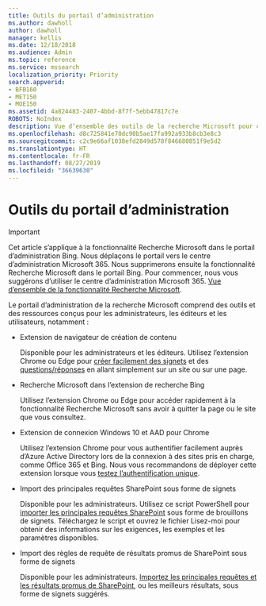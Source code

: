 ```yaml
---
title: Outils du portail d’administration
ms.author: dawholl
author: dawholl
manager: kellis
ms.date: 12/18/2018
ms.audience: Admin
ms.topic: reference
ms.service: mssearch
localization_priority: Priority
search.appverid:
- BFB160
- MET150
- MOE150
ms.assetid: 4a824483-2407-4bbd-8f7f-5ebb47817c7e
ROBOTS: NoIndex
description: Vue d’ensemble des outils de la recherche Microsoft pour créer et importer des résultats, vous connecter automatiquement et lancer des recherches de n’importe où
ms.openlocfilehash: d8c725841e70dc90b5ae17fa992a933b8cb3e8c3
ms.sourcegitcommit: c2c9e66af1038efd2849d578f846680851f9e5d2
ms.translationtype: HT
ms.contentlocale: fr-FR
ms.lasthandoff: 08/27/2019
ms.locfileid: "36639630"
---
```

# <a name="admin-portal-tools"></a>Outils du portail d’administration

> [!IMPORTANT]
> Cet article s’applique à la fonctionnalité Recherche Microsoft dans le portail d’administration Bing. Nous déplaçons le portail vers le centre d’administration Microsoft 365. Nous supprimerons ensuite la fonctionnalité Recherche Microsoft dans le portail Bing. Pour commencer, nous vous suggérons d’utiliser le centre d’administration Microsoft 365. [Vue d’ensemble de la fonctionnalité Recherche Microsoft](overview-microsoft-search.md).
    
Le portail d’administration de la recherche Microsoft comprend des outils et des ressources conçus pour les administrateurs, les éditeurs et les utilisateurs, notamment :
  
- Extension de navigateur de création de contenu
    
    Disponible pour les administrateurs et les éditeurs. Utilisez l’extension Chrome ou Edge pour [créer facilement des signets](create-bookmarks.md) et des [questions/réponses](create-qas.md) en allant simplement sur un site ou sur une page. 
    
- Recherche Microsoft dans l’extension de recherche Bing
    
    Utilisez l’extension Chrome ou Edge pour accéder rapidement à la fonctionnalité Recherche Microsoft sans avoir à quitter la page ou le site que vous consultez.
    
- Extension de connexion Windows 10 et AAD pour Chrome
    
    Utilisez l’extension Chrome pour vous authentifier facilement auprès d’Azure Active Directory lors de la connexion à des sites pris en charge, comme Office 365 et Bing. Nous vous recommandons de déployer cette extension lorsque vous [testez l’authentification unique](test-single-sign-on.md).
    
- Import des principales requêtes SharePoint sous forme de signets
    
    Disponible pour les administrateurs. Utilisez ce script PowerShell pour [importer les principales requêtes SharePoint](import-sharepoint-promoted-results-and-top-queries.md) sous forme de brouillons de signets. Téléchargez le script et ouvrez le fichier Lisez-moi pour obtenir des informations sur les exigences, les exemples et les paramètres disponibles. 
    
- Import des règles de requête de résultats promus de SharePoint sous forme de signets
    
    Disponible pour les administrateurs. [Importez les principales requêtes et les résultats promus de SharePoint](import-sharepoint-promoted-results-and-top-queries.md), ou les meilleurs résultats, sous forme de signets suggérés. 

  


